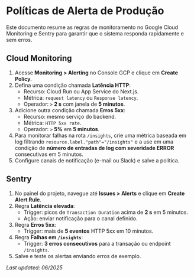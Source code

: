 # Políticas de Alerta de Produção

Este documento resume as regras de monitoramento no Google Cloud Monitoring e Sentry para garantir que o sistema responda rapidamente e sem erros.

## Cloud Monitoring

1. Acesse **Monitoring > Alerting** no Console GCP e clique em **Create Policy**.
2. Defina uma condição chamada **Latência HTTP**:
   - Recurso: Cloud Run ou App Service do Next.js.
   - Métrica: `request latency` ou `Response latency`.
   - Operador: `>` **2 s** com janela de **5 minutos**.
3. Adicione outra condição chamada **Erros 5xx**:
   - Recurso: mesmo serviço do backend.
   - Métrica: `HTTP 5xx rate`.
   - Operador: `>` **5%** em **5 minutos**.
4. Para monitorar falhas na rota `/insights`, crie uma métrica baseada em log filtrando `resource.label."path"="/insights"` e a use em uma condição de **número de entradas de log com severidade ERROR** consecutivas em 5 minutos.
5. Configure canais de notificação (e-mail ou Slack) e salve a política.

## Sentry

1. No painel do projeto, navegue até **Issues > Alerts** e clique em **Create Alert Rule**.
2. Regra **Latência elevada**:
   - Trigger: picos de `Transaction Duration` acima de **2 s** em 5 minutos.
   - Ação: enviar notificação para o canal definido.
3. Regra **Erros 5xx**:
   - Trigger: mais de **5 eventos** HTTP 5xx em 10 minutos.
4. Regra **Falhas em `/insights`**:
   - Trigger: **3 erros consecutivos** para a transação ou endpoint `/insights`.
5. Salve e teste os alertas enviando erros de exemplo.

*Last updated: 06/2025*
